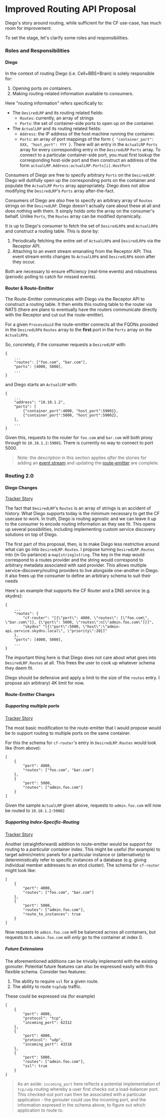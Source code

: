 # Improved Routing API Proposal

Diego's story around routing, while sufficient for the CF use-case, has much room for improvement.

To set the stage, let's clarify some roles and responsibilities.

### Roles and Responsibilities

#### Diego

In the context of routing Diego (i.e. Cell+BBS+Brain) is solely responsible for:

1. Opening ports on containers.
2. Making routing-related information available to consumers.

Here "routing information" refers specifically to:

- The `DesiredLRP` and its routing related fields:
    + `Routes`: currently, an array of strings
    + `Ports`: the set of container-side ports to open up on the container.
- The `ActualLRP` and its routing related fields:
    + `Address`: the IP address of the host machine running the container.
    + `Ports`: an array of port mappings of the form `{ "container_port": XXX, "host_port": YYY }`.  There will an entry in the `ActualLRP` `Ports` array for every corresponding entry in the `DesiredLRP` `Ports` array.  To connect to a particular container-side port, you must first lookup the corresponding host-side port and then construct an address of the form `actualLRP.Address:actualLRP.Ports[i].HostPort`

Consumers of Diego are free to specify arbitrary `Ports` on the `DesiredLRP`.  Diego will dutifully open up the corresponding ports on the container and populate the `ActualLRP` `Ports` array appropriately.  Diego does not allow modifying the `DesiredLRP`'s `Ports` array after-the-fact.

Consumers of Diego are *also* free to specify an arbitrary array of `Routes` strings on the `DesiredLRP`.  Diego doesn't actually care about these at all and does nothing with them.  It simply holds onto the array on the consumer's behalf.  Unlike `Ports`, the `Routes` array can be modified dynamically.

It is up to Diego's consumer to fetch the set of `DesiredLRP`s and `ActualLRP`s and construct a routing table.  This is done by:

1. Periodically fetching the entire set of `ActualLRP`s and `DesiredLRP`s via the Receptor API.
2. Attaching to an event stream emanating from the Receptor API.  This event stream emits changes to `ActualLRP`s and `DesiredLRP`s soon after they occur.

Both are necessary to ensure efficiency (real-time events) and robustness (periodic polling to catch for missed events).

#### Router & Route-Emitter

The Route-Emitter communicates with Diego via the Receptor API to construct a routing table.  It then emits this routing table to the router via NATS (there are plans to eventually have the routers communicate directly with the Receptor and cut out the route-emitter).

For a given `ProcessGuid` the route-emitter connects all the FQDNs provided in the `DesiredLRP`s `Routes` array to the **first** port in the `Ports` array on the `ActualLRP`s.

So, concretely, if the consumer requests a `DesiredLRP` with:

```
{
    ...
    "routes": ["foo.com", "bar.com"],
    "ports": [4000, 5000],
    ...
}

```

and Diego starts an `ActualLRP` with:
```
{
    ...
    "address": "10.10.1.2",
    "ports": [
        {"container_port":4000, "host_port":59001},
        {"container_port":5000, "host_port":59002},
    ],
    ...
}
```

Given this, requests to the router for `foo.com` and `bar.com` will both proxy through to `10.10.1.2:59001`.  There is currently no way to connect to port 5000.

> Note: the description in this section applies *after* the stories for adding an [event stream](https://www.pivotaltracker.com/story/show/84607000) and updating the [route-emitter](https://www.pivotaltracker.com/story/show/84607028) are complete.


### Routing 2.0

#### Diego Changes

[Tracker Story](https://www.pivotaltracker.com/story/show/86337946)

The fact that `DesiredLRP`'s `Routes` is an array of strings is an accident of history.  What Diego supports today is the minimum necessary to get the CF usecase to work.  In truth, Diego is routing agnostic and we can leave it up to the consumer to encode routing information as they see fit.  This opens up several possibilities, including implementing custom service discovery solutions on top of Diego.

The first part of this proposal, then, is to make Diego less restrictive around what can go into `DesiredLRP.Routes`.  I propose turning `DesiredLRP.Routes` into (in Go parlance) a `map[string]string`.  The key in the map would correspond to a routes provider and the string would correspond to arbitrary metadata associated with said provider.  This allows multiple service-discovery/routing providers to live alongside one-another in Diego.  It also frees up the consumer to define an arbitrary schema to suit their needs

Here's an example that supports the CF Router and a DNS service (e.g. skydns):

```
{
    ...
    "routes": {
        "cf-router": "[{\"port\": 4000, \"routes\": [\"foo.com\", \"bar.com\"]}, {\"port\": 5000, \"routes\":n[\"admin.foo.com\"]}]",
        "skydns" "[{\"port\":5000, \"host\":\"admin-api.service.skydns.local\", \"priority\":20}]"
    },
    "ports": [4000, 5000],
    ...
}
```

The important thing here is that Diego does not care about what goes into  `DesiredLRP.Routes` at all.  This frees the user to cook up whatever schema they deem fit.

Diego should be defensive and apply a limit to the size of the `routes` entry.  I propose a(n arbitrary) 4K limit for now.

#### Route-Emitter Changes

##### Supporting multiple ports

[Tracker Story](https://www.pivotaltracker.com/story/show/86338588)

The most basic modification to the route-emitter that I would propose would be to support routing to multiple ports on the same container.

For this the schema for `cf-router`'s entry in `DesiredLRP.Routes` would look like (from above):

```
[
    {
        "port": 4000,
        "routes": ["foo.com", "bar.com"]
    },
    {
        "port": 5000,
        "routes": ["admin.foo.com"]
    }
]
```

Given the sample `ActualLRP` given above, requests to `admin.foo.com` will now be routed to `10.10.1.2:59002`

##### Supporting Index-Specific-Routing

[Tracker Story](https://www.pivotaltracker.com/story/show/86338996)

Another (straightforward) addition to route-emitter would be support for routing to a *particular* container index.  This might be useful (for example) to target admin/metric panels for a particular instance or (alternatively) to deterministically refer to specific instances of a database (e.g. giving individual member addresses to an etcd cluster).  The schema for `cf-router` might look like:

```
[
    {
        "port": 4000,
        "routes": ["foo.com", "bar.com"]
    },
    {
        "port": 5000,
        "routes": ["admin.foo.com"],
        "route_to_instances": true
    }
]
```

Now requests to `admin.foo.com` will be balanced across all containers, but requests to `0.admin.foo.com` will *only* go to the container at index 0.

##### Future Extensions

The aforementioned additions can be trivially implementd with the existing gorouter.  Potential future features can also be expressed easily with this flexible schema.  Consider two features:

1. The ability to require `ssl` for a given route.
2. The ability to route `tcp`/`udp` traffic.

These could be expressed via (for example)

```
[
    {
        "port": 4000,
        "protocol": "tcp",
        "incoming_port": 62312
    },
    {
        "port": 4000,
        "protocol": "udp",
        "incoming_port": 43218
    },
    {
        "port": 5000,
        "routes": ["admin.foo.com"],
        "ssl": true
    }
]
```

> As an aside: `incoming_port` here reflects a potential implementation of `tcp/udp` routing whereby a user first checks out a load-balancer port.  This checked-out port can then be associated with a particular application - the gorouter could use the incoming port, and the information expresed in the schema above, to figure out which application to route to.
